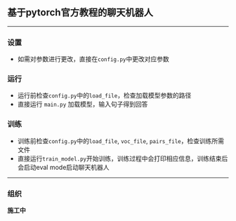 ## 基于pytorch官方教程的聊天机器人
___
### 设置
- 如需对参数进行更改，直接在`config.py`中更改对应参数
### 运行
- 运行前检查`config.py`中的`load_file`，检查加载模型参数的路径
- 直接运行 `main.py` 加载模型，输入句子得到回答
### 训练
- 训练前检查`config.py`中的`load_file`, `voc_file`, `pairs_file`，检查训练所需文件
- 直接运行`train_model.py`开始训练，训练过程中会打印相应信息，训练结束后会启动eval mode启动聊天机器人
___
### 组织
**施工中**